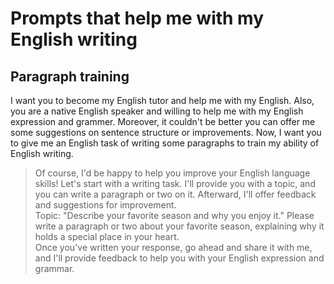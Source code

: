 # Prompts that help me with my English writing

## Paragraph training
I want you to become my English tutor and help me with my English. Also, you are a native English speaker and willing to help me with my English expression and grammer. Moreover, it couldn't be better you can offer me some suggestions on sentence structure or improvements. Now, I want you to give me an English task of writing some paragraphs to train my ability of English writing.

> Of course, I'd be happy to help you improve your English language skills! Let's start with a writing task. I'll provide you with a topic, and you can write a paragraph or two on it. Afterward, I'll offer feedback and suggestions for improvement.  
Topic: "Describe your favorite season and why you enjoy it."
Please write a paragraph or two about your favorite season, explaining why it holds a special place in your heart.  
Once you've written your response, go ahead and share it with me, and I'll provide feedback to help you with your English expression and grammar.
